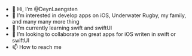 - 👋 Hi, I’m @DeynLaengsten
- 👀 I’m interested in develop apps on iOS, Underwater Rugby, my family, and many many more thing
- 🌱 I’m currently learning swift and swiftUI
- 💞️ I’m looking to collaborate on great apps for iOS writen in swift or swiftUI
- 📫 How to reach me 

<!---
DeynLaengsten/DeynLaengsten is a ✨ special ✨ repository because its `README.md` (this file) appears on your GitHub profile.
You can click the Preview link to take a look at your changes.
--->
